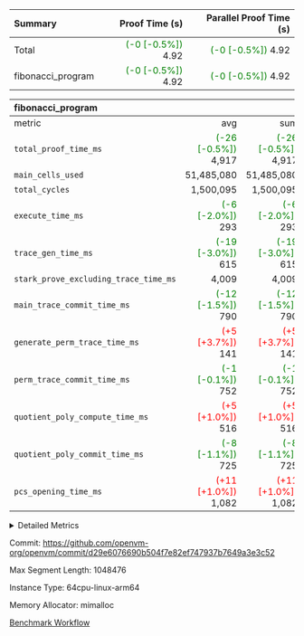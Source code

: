 | Summary | Proof Time (s) | Parallel Proof Time (s) |
|:---|---:|---:|
| Total | <span style='color: green'>(-0 [-0.5%])</span> 4.92 | <span style='color: green'>(-0 [-0.5%])</span> 4.92 |
| fibonacci_program | <span style='color: green'>(-0 [-0.5%])</span> 4.92 | <span style='color: green'>(-0 [-0.5%])</span> 4.92 |


| fibonacci_program |||||
|:---|---:|---:|---:|---:|
|metric|avg|sum|max|min|
| `total_proof_time_ms ` | <span style='color: green'>(-26 [-0.5%])</span> 4,917 | <span style='color: green'>(-26 [-0.5%])</span> 4,917 | <span style='color: green'>(-26 [-0.5%])</span> 4,917 | <span style='color: green'>(-26 [-0.5%])</span> 4,917 |
| `main_cells_used     ` |  51,485,080 |  51,485,080 |  51,485,080 |  51,485,080 |
| `total_cycles        ` |  1,500,095 |  1,500,095 |  1,500,095 |  1,500,095 |
| `execute_time_ms     ` | <span style='color: green'>(-6 [-2.0%])</span> 293 | <span style='color: green'>(-6 [-2.0%])</span> 293 | <span style='color: green'>(-6 [-2.0%])</span> 293 | <span style='color: green'>(-6 [-2.0%])</span> 293 |
| `trace_gen_time_ms   ` | <span style='color: green'>(-19 [-3.0%])</span> 615 | <span style='color: green'>(-19 [-3.0%])</span> 615 | <span style='color: green'>(-19 [-3.0%])</span> 615 | <span style='color: green'>(-19 [-3.0%])</span> 615 |
| `stark_prove_excluding_trace_time_ms` |  4,009 |  4,009 |  4,009 |  4,009 |
| `main_trace_commit_time_ms` | <span style='color: green'>(-12 [-1.5%])</span> 790 | <span style='color: green'>(-12 [-1.5%])</span> 790 | <span style='color: green'>(-12 [-1.5%])</span> 790 | <span style='color: green'>(-12 [-1.5%])</span> 790 |
| `generate_perm_trace_time_ms` | <span style='color: red'>(+5 [+3.7%])</span> 141 | <span style='color: red'>(+5 [+3.7%])</span> 141 | <span style='color: red'>(+5 [+3.7%])</span> 141 | <span style='color: red'>(+5 [+3.7%])</span> 141 |
| `perm_trace_commit_time_ms` | <span style='color: green'>(-1 [-0.1%])</span> 752 | <span style='color: green'>(-1 [-0.1%])</span> 752 | <span style='color: green'>(-1 [-0.1%])</span> 752 | <span style='color: green'>(-1 [-0.1%])</span> 752 |
| `quotient_poly_compute_time_ms` | <span style='color: red'>(+5 [+1.0%])</span> 516 | <span style='color: red'>(+5 [+1.0%])</span> 516 | <span style='color: red'>(+5 [+1.0%])</span> 516 | <span style='color: red'>(+5 [+1.0%])</span> 516 |
| `quotient_poly_commit_time_ms` | <span style='color: green'>(-8 [-1.1%])</span> 725 | <span style='color: green'>(-8 [-1.1%])</span> 725 | <span style='color: green'>(-8 [-1.1%])</span> 725 | <span style='color: green'>(-8 [-1.1%])</span> 725 |
| `pcs_opening_time_ms ` | <span style='color: red'>(+11 [+1.0%])</span> 1,082 | <span style='color: red'>(+11 [+1.0%])</span> 1,082 | <span style='color: red'>(+11 [+1.0%])</span> 1,082 | <span style='color: red'>(+11 [+1.0%])</span> 1,082 |



<details>
<summary>Detailed Metrics</summary>

| group | num_segments | keygen_time_ms | commit_exe_time_ms |
| --- | --- | --- | --- |
| fibonacci_program | 1 | 403 | 5 | 

| group | air_name | quotient_deg | interactions | constraints |
| --- | --- | --- | --- | --- |
| fibonacci_program | AccessAdapterAir<16> | 4 | 5 | 11 | 
| fibonacci_program | AccessAdapterAir<2> | 4 | 5 | 11 | 
| fibonacci_program | AccessAdapterAir<32> | 4 | 5 | 11 | 
| fibonacci_program | AccessAdapterAir<4> | 4 | 5 | 11 | 
| fibonacci_program | AccessAdapterAir<64> | 4 | 5 | 11 | 
| fibonacci_program | AccessAdapterAir<8> | 4 | 5 | 11 | 
| fibonacci_program | BitwiseOperationLookupAir<8> | 2 | 2 | 4 | 
| fibonacci_program | MemoryMerkleAir<8> | 4 | 4 | 38 | 
| fibonacci_program | PersistentBoundaryAir<8> | 4 | 3 | 5 | 
| fibonacci_program | PhantomAir | 4 | 3 | 4 | 
| fibonacci_program | Poseidon2PeripheryAir<BabyBearParameters>, 1> | 2 | 1 | 286 | 
| fibonacci_program | ProgramAir | 1 | 1 | 4 | 
| fibonacci_program | RangeTupleCheckerAir<2> | 1 | 1 | 4 | 
| fibonacci_program | Rv32HintStoreAir | 4 | 19 | 21 | 
| fibonacci_program | VariableRangeCheckerAir | 1 | 1 | 4 | 
| fibonacci_program | VmAirWrapper<Rv32BaseAluAdapterAir, BaseAluCoreAir<4, 8> | 4 | 19 | 30 | 
| fibonacci_program | VmAirWrapper<Rv32BaseAluAdapterAir, LessThanCoreAir<4, 8> | 4 | 17 | 35 | 
| fibonacci_program | VmAirWrapper<Rv32BaseAluAdapterAir, ShiftCoreAir<4, 8> | 4 | 23 | 84 | 
| fibonacci_program | VmAirWrapper<Rv32BranchAdapterAir, BranchEqualCoreAir<4> | 4 | 11 | 17 | 
| fibonacci_program | VmAirWrapper<Rv32BranchAdapterAir, BranchLessThanCoreAir<4, 8> | 4 | 13 | 32 | 
| fibonacci_program | VmAirWrapper<Rv32CondRdWriteAdapterAir, Rv32JalLuiCoreAir> | 4 | 10 | 15 | 
| fibonacci_program | VmAirWrapper<Rv32JalrAdapterAir, Rv32JalrCoreAir> | 4 | 16 | 16 | 
| fibonacci_program | VmAirWrapper<Rv32LoadStoreAdapterAir, LoadSignExtendCoreAir<4, 8> | 4 | 18 | 21 | 
| fibonacci_program | VmAirWrapper<Rv32LoadStoreAdapterAir, LoadStoreCoreAir<4> | 4 | 17 | 27 | 
| fibonacci_program | VmAirWrapper<Rv32MultAdapterAir, DivRemCoreAir<4, 8> | 4 | 25 | 72 | 
| fibonacci_program | VmAirWrapper<Rv32MultAdapterAir, MulHCoreAir<4, 8> | 4 | 24 | 23 | 
| fibonacci_program | VmAirWrapper<Rv32MultAdapterAir, MultiplicationCoreAir<4, 8> | 4 | 19 | 13 | 
| fibonacci_program | VmAirWrapper<Rv32RdWriteAdapterAir, Rv32AuipcCoreAir> | 4 | 11 | 12 | 
| fibonacci_program | VmConnectorAir | 4 | 3 | 8 | 

| group | air_name | segment | rows | prep_cols | perm_cols | main_cols | cells |
| --- | --- | --- | --- | --- | --- | --- | --- |
| fibonacci_program | AccessAdapterAir<8> | 0 | 32 |  | 12 | 17 | 928 | 
| fibonacci_program | BitwiseOperationLookupAir<8> | 0 | 65,536 | 3 | 8 | 2 | 655,360 | 
| fibonacci_program | MemoryMerkleAir<8> | 0 | 256 |  | 12 | 32 | 11,264 | 
| fibonacci_program | PersistentBoundaryAir<8> | 0 | 32 |  | 8 | 20 | 896 | 
| fibonacci_program | PhantomAir | 0 | 2 |  | 8 | 6 | 28 | 
| fibonacci_program | Poseidon2PeripheryAir<BabyBearParameters>, 1> | 0 | 256 |  | 8 | 300 | 78,848 | 
| fibonacci_program | ProgramAir | 0 | 4,096 |  | 8 | 10 | 73,728 | 
| fibonacci_program | RangeTupleCheckerAir<2> | 0 | 524,288 | 2 | 8 | 1 | 4,718,592 | 
| fibonacci_program | Rv32HintStoreAir | 0 | 4 |  | 24 | 32 | 224 | 
| fibonacci_program | VariableRangeCheckerAir | 0 | 262,144 | 2 | 8 | 1 | 2,359,296 | 
| fibonacci_program | VmAirWrapper<Rv32BaseAluAdapterAir, BaseAluCoreAir<4, 8> | 0 | 1,048,576 |  | 28 | 36 | 67,108,864 | 
| fibonacci_program | VmAirWrapper<Rv32BaseAluAdapterAir, LessThanCoreAir<4, 8> | 0 | 524,288 |  | 24 | 37 | 31,981,568 | 
| fibonacci_program | VmAirWrapper<Rv32BranchAdapterAir, BranchEqualCoreAir<4> | 0 | 262,144 |  | 16 | 26 | 11,010,048 | 
| fibonacci_program | VmAirWrapper<Rv32BranchAdapterAir, BranchLessThanCoreAir<4, 8> | 0 | 4 |  | 20 | 32 | 208 | 
| fibonacci_program | VmAirWrapper<Rv32CondRdWriteAdapterAir, Rv32JalLuiCoreAir> | 0 | 131,072 |  | 16 | 18 | 4,456,448 | 
| fibonacci_program | VmAirWrapper<Rv32JalrAdapterAir, Rv32JalrCoreAir> | 0 | 16 |  | 20 | 28 | 768 | 
| fibonacci_program | VmAirWrapper<Rv32LoadStoreAdapterAir, LoadStoreCoreAir<4> | 0 | 16 |  | 28 | 40 | 1,088 | 
| fibonacci_program | VmAirWrapper<Rv32RdWriteAdapterAir, Rv32AuipcCoreAir> | 0 | 8 |  | 16 | 21 | 296 | 
| fibonacci_program | VmConnectorAir | 0 | 2 | 1 | 8 | 4 | 24 | 

| group | segment | trace_gen_time_ms | total_proof_time_ms | total_cycles | total_cells | stark_prove_excluding_trace_time_ms | quotient_poly_compute_time_ms | quotient_poly_commit_time_ms | perm_trace_commit_time_ms | pcs_opening_time_ms | main_trace_commit_time_ms | main_cells_used | generate_perm_trace_time_ms | execute_time_ms |
| --- | --- | --- | --- | --- | --- | --- | --- | --- | --- | --- | --- | --- | --- | --- |
| fibonacci_program | 0 | 615 | 4,917 | 1,500,095 | 122,458,476 | 4,009 | 516 | 725 | 752 | 1,082 | 790 | 51,485,080 | 141 | 293 | 

</details>


Commit: https://github.com/openvm-org/openvm/commit/d29e6076690b504f7e82ef747937b7649a3e3c52

Max Segment Length: 1048476

Instance Type: 64cpu-linux-arm64

Memory Allocator: mimalloc

[Benchmark Workflow](https://github.com/openvm-org/openvm/actions/runs/13466202204)

